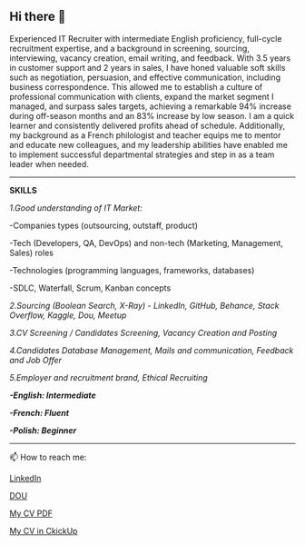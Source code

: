 ## Hi there 👋

Experienced IT Recruiter with intermediate English proficiency, full-cycle recruitment expertise, and a background in screening, sourcing, interviewing, vacancy creation, email writing, and feedback. With 3.5 years in customer support and 2 years in sales, I have honed valuable soft skills such as negotiation, persuasion, and effective communication, including business correspondence. This allowed me to establish a culture of professional communication with clients, expand the market segment I managed, and surpass sales targets, achieving a remarkable 94% increase during off-season months and an 83% increase by low season. I am a quick learner and consistently delivered profits ahead of schedule. Additionally, my background as a French philologist and teacher equips me to mentor and educate new colleagues, and my leadership abilities have enabled me to implement successful departmental strategies and step in as a team leader when needed.

---

__SKILLS__

_1.Good understanding of IT Market:_

  -Companies types (outsourcing, outstaff, product)

  -Tech (Developers, QA, DevOps) and non-tech (Marketing, Management, Sales) roles

  -Technologies (programming languages, frameworks, databases)

  -SDLC, Waterfall, Scrum, Kanban concepts

_2.Sourcing (Boolean Search, X-Ray) - LinkedIn, GitHub, Behance, Stack Overflow, Kaggle, Dou, Meetup_

_3.CV Screening / Candidates Screening, Vacancy Creation and Posting_

_4.Candidates Database Management, Mails and communication, Feedback and Job Offer_

_5.Employer and recruitment brand, Ethical Recruiting_

___-English: Intermediate___

___-French: Fluent___

___-Polish: Beginner___

---


📫 How to reach me:
 
 [LinkedIn](https://www.linkedin.com/in/viktoriia-kurhanevych/)
 
 [DOU](https://dou.ua/users/viktoriia-kurhanevych/)

[My CV PDF](https://drive.google.com/file/d/11bWCE2COEe9SKQewtKmbK-RhVW4RYSYy/view?usp=sharing) 

[My CV in CkickUp](https://doc.clickup.com/9012023078/p/h/8cjh3t6-472/a295cf41eaf70f4)
